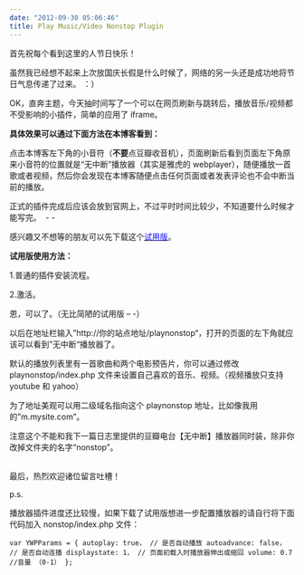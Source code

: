 ```yaml
---
date: "2012-09-30 05:06:46"
title: Play Music/Video Nonstop Plugin
---
```


首先祝每个看到这里的人节日快乐！

虽然我已经想不起来上次放国庆长假是什么时候了，网络的另一头还是成功地将节日气息传递了过来。 ：）

OK，直奔主题，今天抽时间写了一个可以在网页刷新与跳转后，播放音乐/视频都不受影响的小插件，简单的应用了 iframe。

**具体效果可以通过下面方法在本博客看到：**

点击本博客左下角的小音符（**不要**点豆瓣收音机），页面刷新后看到页面左下角原来小音符的位置就是“无中断”播放器（其实是雅虎的 webplayer），随便播放一首歌或者视频，然后你会发现在本博客随便点击任何页面或者发表评论也不会中断当前的播放。

正式的插件完成后应该会放到官网上，不过平时时间比较少，不知道要什么时候才能写完。  - -

感兴趣又不想等的朋友可以先下载这个[<span style="color: #0000ff;">试用版</span>](https://architech-blog.s3-ap-southeast-1.amazonaws.com/content/images/uploads/2012/09/playnonstopbeta.zip "试用版下载")。

**试用版使用方法：**

1.普通的插件安装流程。

2.激活。

恩，可以了。（无比简陋的试用版 – -）

以后在地址栏输入”http://你的站点地址/playnonstop“，打开的页面的左下角就应该可以看到”无中断“播放器了。

默认的播放列表里有一首歌曲和两个电影预告片，你可以通过修改 playnonstop/index.php 文件来设置自己喜欢的音乐、视频。（视频播放只支持 youtube 和 yahoo）

为了地址美观可以用二级域名指向这个 playnonstop 地址，比如像我用的”m.mysite.com”。

注意这个不能和我下一篇日志里提供的豆瓣电台【无中断】播放器同时装，除非你改掉文件夹的名字“nonstop”。

<div> <span style="text-align: center;"> </span></div>最后，热烈欢迎诸位留言吐槽！

p.s.

播放器插件进度还比较慢，如果下载了试用版想进一步配置播放器的请自行将下面代码加入 nonstop/index.php 文件：

`var YWPParams = { autoplay: true， // 是否自动播放 autoadvance: false， // 是否自动连播 displaystate: 1， // 页面初载入时播放器伸出或缩回 volume: 0.7 //音量 （0-1） };`
